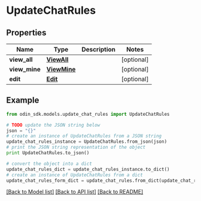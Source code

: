 # UpdateChatRules


## Properties

Name | Type | Description | Notes
------------ | ------------- | ------------- | -------------
**view_all** | [**ViewAll**](ViewAll.md) |  | [optional] 
**view_mine** | [**ViewMine**](ViewMine.md) |  | [optional] 
**edit** | [**Edit**](Edit.md) |  | [optional] 

## Example

```python
from odin_sdk.models.update_chat_rules import UpdateChatRules

# TODO update the JSON string below
json = "{}"
# create an instance of UpdateChatRules from a JSON string
update_chat_rules_instance = UpdateChatRules.from_json(json)
# print the JSON string representation of the object
print UpdateChatRules.to_json()

# convert the object into a dict
update_chat_rules_dict = update_chat_rules_instance.to_dict()
# create an instance of UpdateChatRules from a dict
update_chat_rules_form_dict = update_chat_rules.from_dict(update_chat_rules_dict)
```
[[Back to Model list]](../README.md#documentation-for-models) [[Back to API list]](../README.md#documentation-for-api-endpoints) [[Back to README]](../README.md)


